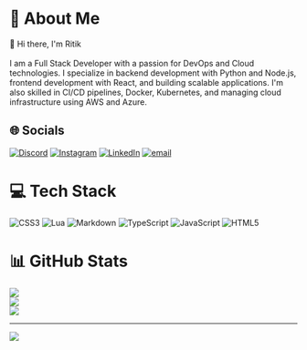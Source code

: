 # 💫 About Me

👋 Hi there, I'm Ritik<br><br>I am a Full Stack Developer with a passion for DevOps and Cloud technologies. I specialize in backend development with Python and Node.js, frontend development with React, and building scalable applications. I'm also skilled in CI/CD pipelines, Docker, Kubernetes, and managing cloud infrastructure using AWS and Azure.

## 🌐 Socials

[![Discord](https://img.shields.io/badge/Discord-%237289DA.svg?logo=discord&logoColor=white)](https://discord.gg/ritikdoijod) [![Instagram](https://img.shields.io/badge/Instagram-%23E4405F.svg?logo=Instagram&logoColor=white)](https://instagram.com/ritikdoijod) [![LinkedIn](https://img.shields.io/badge/LinkedIn-%230077B5.svg?logo=linkedin&logoColor=white)](https://linkedin.com/in/ritikdoijod) [![email](https://img.shields.io/badge/Email-D14836?logo=gmail&logoColor=white)](mailto:ritikdoijod@gmail.com)

# 💻 Tech Stack

![CSS3](https://img.shields.io/badge/css3-%231572B6.svg?style=for-the-badge&logo=css3&logoColor=white) ![Lua](https://img.shields.io/badge/lua-%232C2D72.svg?style=for-the-badge&logo=lua&logoColor=white) ![Markdown](https://img.shields.io/badge/markdown-%23000000.svg?style=for-the-badge&logo=markdown&logoColor=white) ![TypeScript](https://img.shields.io/badge/typescript-%23007ACC.svg?style=for-the-badge&logo=typescript&logoColor=white) ![JavaScript](https://img.shields.io/badge/javascript-%23323330.svg?style=for-the-badge&logo=javascript&logoColor=%23F7DF1E) ![HTML5](https://img.shields.io/badge/html5-%23E34F26.svg?style=for-the-badge&logo=html5&logoColor=white)

# 📊 GitHub Stats

![](https://github-readme-stats.vercel.app/api?username=ritikdoijod&theme=github_dark&hide_border=false&include_all_commits=true&count_private=true)<br/>
![](https://github-readme-streak-stats.herokuapp.com/?user=ritikdoijod&theme=github_dark&hide_border=false)<br/>
![](https://github-readme-stats.vercel.app/api/top-langs/?username=ritikdoijod&theme=github_dark&hide_border=false&include_all_commits=true&count_private=true&layout=compact)

---
[![](https://visitcount.itsvg.in/api?id=ritikdoijod&icon=2&color=0)](https://visitcount.itsvg.in)

<!-- Proudly created with GPRM ( https://gprm.itsvg.in ) -->
